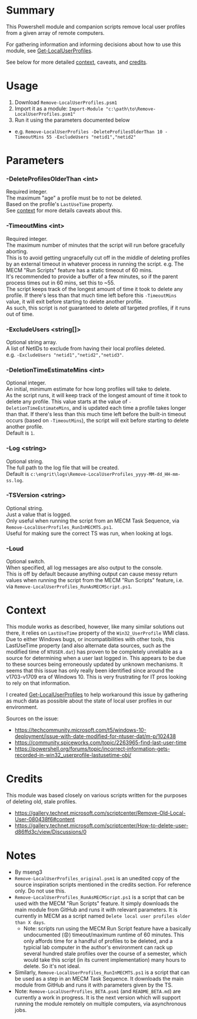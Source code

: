 # Summary

This Powershell module and companion scripts remove local user profiles from a given array of remote computers.  

For gathering information and informing decisions about how to use this module, see [Get-LocalUserProfiles](https://github.com/engrit-illinois/Get-LocalUserProfiles).

See below for more detailed [context](#context), caveats, and [credits](#credits).  

# Usage

1. Download `Remove-LocalUserProfiles.psm1`
2. Import it as a module: `Import-Module "c:\path\to\Remove-LocalUserProfiles.psm1"`
3. Run it using the parameters documented below
- e.g. `Remove-LocalUserProfiles -DeleteProfilesOlderThan 10 -TimeoutMins 55 -ExcludeUsers "netid1","netid2"`

# Parameters

### -DeleteProfilesOlderThan \<int\>
Required integer.  
The maximum "age" a profile must be to not be deleted.  
Based on the profile's `LastUseTime` property.  
See [context](#context) for more details caveats about this.  

### -TimeoutMins \<int\>
Required integer.  
The maximum number of minutes that the script will run before gracefully aborting.  
This is to avoid getting ungracefully cut off in the middle of deleting profiles by an external timeout in whatever process in running the script. e.g. The MECM "Run Scripts" feature has a static timeout of 60 mins.  
It's recommended to provide a buffer of a few minutes, so if the parent process times out in 60 mins, set this to ~55.  
The script keeps track of the longest amount of time it took to delete any profile. If there's less than that much time left before this `-TimeoutMins` value, it will exit before starting to delete another profile.  
As such, this script is _not_ guaranteed to delete _all_ targeted profiles, if it runs out of time.  

### -ExcludeUsers \<string[]\>
Optional string array.  
A list of NetIDs to exclude from having their local profiles deleted.  
e.g. `-ExcludeUsers "netid1","netid2","netid3"`.  

### -DeletionTimeEstimateMins \<int\>
Optional integer.  
An initial, minimum estimate for how long profiles will take to delete.  
As the script runs, it will keep track of the longest amount of time it took to delete any profile. This value starts at the value of `-DeletionTimeEstimateMins`, and is updated each time a profile takes longer than that. If there's less than this much time left before the built-in timeout occurs (based on `-TimeoutMins`), the script will exit before starting to delete another profile.  
Default is `1`.  

### -Log \<string\>
Optional string.  
The full path to the log file that will be created.  
Default is `c:\engrit\logs\Remove-LocalUserProfiles_yyyy-MM-dd_HH-mm-ss.log`.  

### -TSVersion \<string\>
Optional string.  
Just a value that is logged.  
Only useful when running the script from an MECM Task Sequence, via `Remove-LocalUserProfiles_RunInMECMTS.ps1`.  
Useful for making sure the correct TS was run, when looking at logs.  

### -Loud
Optional switch.  
When specified, all log messages are also output to the console.  
This is off by default because anything output can cause messy return values when running the script from the MECM "Run Scripts" feature, i.e. via `Remove-LocalUserProfiles_RunAsMECMScript.ps1`.  

# Context

This module works as described, however, like many similar solutions out there, it relies on `LastUseTime` property of the `Win32_UserProfile` WMI class.  Due to either Windows bugs, or incompatibilities with other tools, this LastUseTime property (and also alternate data sources, such as the modified time of `NTUSER.dat`) has proven to be completely unreliable as a source for determining when a user last logged in. This appears to be due to these sources being erroneously updated by unknown mechanisms. It seems that this issue has only really been identified since around the v1703-v1709 era of Windows 10. This is very frustrating for IT pros looking to rely on that information.  

I created [Get-LocalUserProfiles](https://github.com/engrit-illinois/Get-LocalUserProfiles) to help workaround this issue by gathering as much data as possible about the state of local user profiles in our environment.  

Sources on the issue:
- https://techcommunity.microsoft.com/t5/windows-10-deployment/issue-with-date-modified-for-ntuser-dat/m-p/102438
- https://community.spiceworks.com/topic/2263965-find-last-user-time
- https://powershell.org/forums/topic/incorrect-information-gets-recorded-in-win32_userprofile-lastusetime-obj/

# Credits

This module was based closely on various scripts written for the purposes of deleting old, stale profiles.
- https://gallery.technet.microsoft.com/scriptcenter/Remove-Old-Local-User-080438f6#content
- https://gallery.technet.microsoft.com/scriptcenter/How-to-delete-user-d86ffd3c/view/Discussions/0

# Notes
- By mseng3
- `Remove-LocalUserProfiles_original.psm1` is an unedited copy of the source inspiration scripts mentioned in the credits section. For reference only. Do not use this.
- `Remove-LocalUserProfiles_RunAsMECMScript.ps1` is a script that can be used with the MECM "Run Scripts" feature. It simply downloads the main module from GitHub and runs it with relevant parameters. It is currently in MECM as a script named `Delete local user profiles older than X days`.
  - Note: scripts run using the MECM Run Script feature have a basically undocumented (:rage:) timeout/maximum runtime of 60 minutes. This only affords time for a handful of profiles to be deleted, and a typicial lab computer in the author's environment can rack up several hundred stale profiles over the course of a semester, which would take this script (in its current implementation) many hours to delete. So it's not ideal.
- Similarly, `Remove-LocalUserProfiles_RunInMECMTS.ps1` is a script that can be used as a step in an MECM Task Sequence. It downloads the main module from GitHub and runs it with parameters given by the TS.
- Note: `Remove-LocalUserProfiles_BETA.psm1` (and `README_BETA.md`) are currently a work in progress. It is the next version which will support running the module remotely on multiple computers, via asynchronous jobs.
